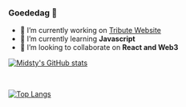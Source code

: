 ### Goededag 👋

- 🔭 I’m currently working on <a href="https://github.com/Midsty/Tribute-Concert-Discord">Tribute Website</a>
- 🌱 I’m currently learning <b>Javascript</b>
- 👯 I’m looking to collaborate on <b>React and Web3</b>

<!--
**Midsty/Midsty** is a ✨ _special_ ✨ repository because its `README.md` (this file) appears on your GitHub profile.

Here are some ideas to get you started:

- 🔭 I’m currently working on ...
- 🌱 I’m currently <b>SASS</b> ...
- 👯 I’m looking to collaborate on ...
- 🤔 I’m looking for help with ...
- 💬 Ask me about ...
- 📫 How to reach me: ...
- 😄 Pronouns: ...
- ⚡ Fun fact: ...
-->
[![Midsty's GitHub stats](https://github-readme-stats.vercel.app/api?username=Midsty&theme=dark)](https://github.com/anuraghazra/github-readme-stats)

<br>

[![Top Langs](https://github-readme-stats.vercel.app/api/top-langs/?username=Midsty&layout=compact&theme=dark)](https://github.com/anuraghazra/github-readme-stats)

